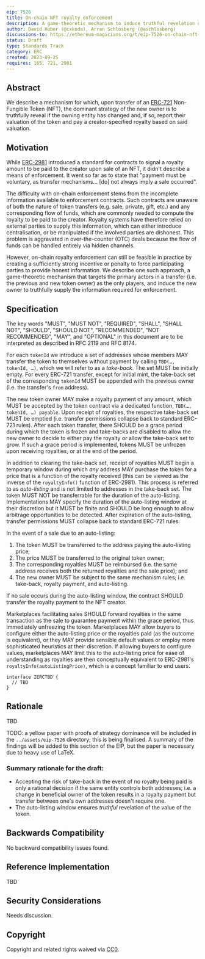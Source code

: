 ```yaml
---
eip: 7526
title: On-chain NFT royalty enforcement
description: A game-theoretic mechanism to induce truthful revelation of NFT sales and their value to allow for decentralised royalty enforcement.
author: David Huber (@cxkoda), Arran Schlosberg (@aschlosberg)
discussions-to: https://ethereum-magicians.org/t/eip-7526-on-chain-nft-royalty-enforcement/15917
status: Draft
type: Standards Track
category: ERC
created: 2023-09-25
requires: 165, 721, 2981
---
```


## Abstract

We describe a mechanism for which, upon transfer of an [ERC-721](./eip-721.md) Non-Fungible Token (NFT), the dominant strategy of the new owner is to truthfully reveal if the owning entity has changed and, if so, report their valuation of the token and pay a creator-specified royalty based on said valuation.

## Motivation

While [ERC-2981](./eip-2981.md) introduced a standard for contracts to signal a royalty amount to be paid to the creator upon sale of an NFT, it didn't describe a means of enforcement.
It went so far as to state that "payment must be voluntary, as transfer mechanisms… \[do\] not always imply a sale occurred".

The difficulty with on-chain enforcement stems from the incomplete information available to enforcement contracts.
Such contracts are unaware of both the nature of token transfers (e.g. sale, private, gift, etc.) and any corresponding flow of funds, which are commonly needed to compute the royalty to be paid to the creator.
Royalty systems have therefore relied on external parties to supply this information, which can either introduce centralisation, or be manipulated if the involved parties are dishonest.
This problem is aggravated in over-the-counter (OTC) deals because the flow of funds can be handled entirely via hidden channels.

However, on-chain royalty enforcement can still be feasible in practice by creating a sufficiently strong incentive or penalty to force participating parties to provide honest information.
We describe one such approach, a game-theoretic mechanism that targets the primary actors in a transfer (i.e. the previous and new token owner) as the only players, and induce the new owner to truthfully supply the information required for enforcement.

## Specification

The key words "MUST", "MUST NOT", "REQUIRED", "SHALL", "SHALL NOT", "SHOULD", "SHOULD NOT", "RECOMMENDED", "NOT RECOMMENDED", "MAY", and "OPTIONAL" in this document are to be interpreted as described in RFC 2119 and RFC 8174.

For each `tokenId` we introduce a set of addresses whose members MAY transfer the token to themselves without payment by calling `TBD(…, tokenId, …)`, which we will refer to as a *take-back*.
The set MUST be initially empty.
For every ERC-721 transfer, except for initial mint, the take-back set of the corresponding `tokenId` MUST be appended with the previous owner (i.e. the transfer's `from` address).

The new token owner MAY make a royalty payment of any amount, which MUST be accepted by the token contract via a dedicated function, `TBD(…, tokenId, …) payable`.
Upon receipt of royalties, the respective take-back set MUST be emptied (i.e. transfer permissions collapse back to standard ERC-721 rules).
After each token transfer, there SHOULD be a grace period during which the token is frozen and take-backs are disabled to allow the new owner to decide to either pay the royalty or allow the take-back set to grow.
If such a grace period is implemented, tokens MUST be unfrozen upon receiving royalties, or at the end of the period.

In addition to clearing the take-back set, receipt of royalties MUST begin a temporary window during which *any* address MAY purchase the token for a price that is a function of the royalty received (this can be viewed as the inverse of the `royaltyInfo()` function of ERC-2981).
This process is referred to as *auto-listing* and is not limited to addresses in the take-back set.
The token MUST NOT be transferrable for the duration of the auto-listing.
Implementations MAY specify the duration of the auto-listing window at their discretion but it MUST be finite and SHOULD be long enough to allow arbitrage opportunities to be detected.
After expiration of the auto-listing, transfer permissions MUST collapse back to standard ERC-721 rules.

In the event of a sale due to an auto-listing:

1. The token MUST be transferred to the address paying the auto-listing price;
2. The price MUST be transferred to the original token owner;
3. The corresponding royalties MUST be reimbursed (i.e. the same address receives both the returned royalties and the sale price); and
4. The new owner MUST be subject to the same mechanism rules; i.e. take-back, royalty payment, and auto-listing.

If no sale occurs during the auto-listing window, the contract SHOULD transfer the royalty payment to the NFT creator.

Marketplaces facilitating sales SHOULD forward royalties in the same transaction as the sale to guarantee payment within the grace period, thus immediately unfreezing the token.
Marketplaces MAY allow buyers to configure either the auto-listing price or the royalties paid (as the outcome is equivalent), or they MAY provide sensible default values or employ more sophisticated heuristics at their discretion.
If allowing buyers to configure values, marketplaces MAY limit this to the auto-listing price for ease of understanding as royalties are then conceptually equivalent to ERC-2981's `royaltyInfo(autoListingPrice)`, which is a concept familiar to end users.

```solidity
interface IERCTBD {
  // TBD
}
```

## Rationale

TBD 

TODO: a yellow paper with proofs of strategy dominance will be included in the `../assets/eip-7526` directory; this is being finalised. A summary of the findings will be added to this section of the EIP, but the paper is necessary due to heavy use of LaTeX.

### Summary rationale for the draft:

* Accepting the risk of take-back in the event of no royalty being paid is only a rational decision if the same entity controls both addresses; i.e. a change in beneficial owner of the token results in a royalty payment but transfer between one's own addresses doesn't require one.
* The auto-listing window ensures *truthful* revelation of the value of the token.

## Backwards Compatibility

No backward compatibility issues found.

## Reference Implementation

TBD

## Security Considerations

Needs discussion.

## Copyright

Copyright and related rights waived via [CC0](../LICENSE.md).

